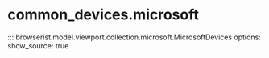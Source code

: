 # common_devices.microsoft

::: browserist.model.viewport.collection.microsoft.MicrosoftDevices
    options:
      show_source: true
